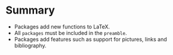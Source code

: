 # Summary
-	Packages add new functions to LaTeX.
-	All `packages` must be included in the `preamble`.
-	Packages add features such as support for pictures, links and bibliography.
